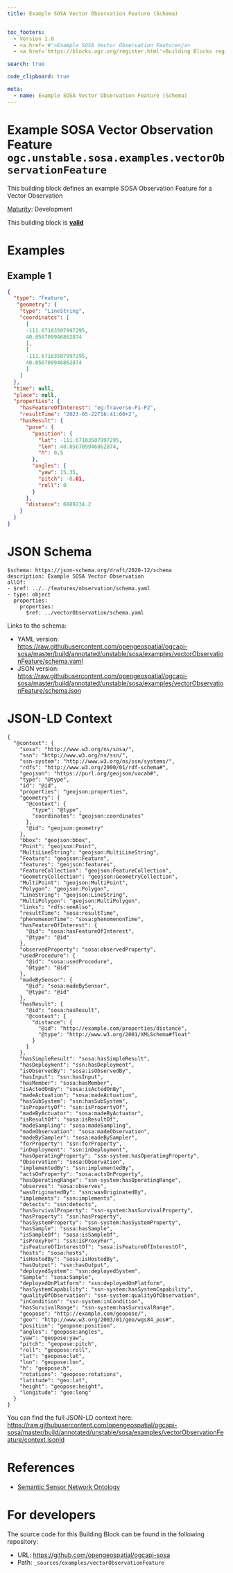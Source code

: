 ```yaml
---
title: Example SOSA Vector Observation Feature (Schema)


toc_footers:
  - Version 1.0
  - <a href='#'>Example SOSA Vector Observation Feature</a>
  - <a href='https://blocks.ogc.org/register.html'>Building Blocks register</a>

search: true

code_clipboard: true

meta:
  - name: Example SOSA Vector Observation Feature (Schema)
---
```



# Example SOSA Vector Observation Feature `ogc.unstable.sosa.examples.vectorObservationFeature`

This building block defines an example SOSA Observation Feature for a Vector Observation

[Maturity](https://github.com/cportele/ogcapi-building-blocks#building-block-maturity): Development

<aside class="success">
This building block is <strong><a href="https://github.com/opengeospatial/ogcapi-sosa/blob/master/build/tests/unstable/sosa/examples/vectorObservationFeature/" target="_blank">valid</a></strong>
</aside>

# Examples

## Example 1

```json
{
  "type": "Feature",
   "geometry": {
    "type": "LineString",
    "coordinates": [
      [
      -111.67183507997295,
      40.056709946862874
      ],
      [ 
      -111.67183507997295,
      40.056709946862874
      ]
    ]
  },
  "time": null,
  "place": null,
  "properties": {
    "hasFeatureOfInterest": "eg:Traverse-P1-P2",
    "resultTime": "2023-05-22T16:41:00+2",
    "hasResult": {
      "pose": {
        "position": {
          "lat": -111.67183507997295,
          "lon": 40.056709946862874,
          "h": 0.5
        },
        "angles": {
          "yaw": 15.35,
          "pitch": -0.01,
          "roll": 0
        }
      },
      "distance": 6889234.2
    }
  }
}

```


# JSON Schema

```yaml--schema
$schema: https://json-schema.org/draft/2020-12/schema
description: Example SOSA Vector Observation
allOf:
- $ref: ../../features/observation/schema.yaml
- type: object
  properties:
    properties:
      $ref: ../vectorObservation/schema.yaml

```

Links to the schema:

* YAML version: <a href="https://raw.githubusercontent.com/opengeospatial/ogcapi-sosa/master/build/annotated/unstable/sosa/examples/vectorObservationFeature/schema.yaml" target="_blank">https://raw.githubusercontent.com/opengeospatial/ogcapi-sosa/master/build/annotated/unstable/sosa/examples/vectorObservationFeature/schema.yaml</a>
* JSON version: <a href="https://raw.githubusercontent.com/opengeospatial/ogcapi-sosa/master/build/annotated/unstable/sosa/examples/vectorObservationFeature/schema.json" target="_blank">https://raw.githubusercontent.com/opengeospatial/ogcapi-sosa/master/build/annotated/unstable/sosa/examples/vectorObservationFeature/schema.json</a>


# JSON-LD Context

```json--ldContext
{
  "@context": {
    "sosa": "http://www.w3.org/ns/sosa/",
    "ssn": "http://www.w3.org/ns/ssn/",
    "ssn-system": "http://www.w3.org/ns/ssn/systems/",
    "rdfs": "http://www.w3.org/2000/01/rdf-schema#",
    "geojson": "https://purl.org/geojson/vocab#",
    "type": "@type",
    "id": "@id",
    "properties": "geojson:properties",
    "geometry": {
      "@context": {
        "type": "@type",
        "coordinates": "geojson:coordinates"
      },
      "@id": "geojson:geometry"
    },
    "bbox": "geojson:bbox",
    "Point": "geojson:Point",
    "MultiLineString": "geojson:MultiLineString",
    "Feature": "geojson:Feature",
    "features": "geojson:features",
    "FeatureCollection": "geojson:FeatureCollection",
    "GeometryCollection": "geojson:GeometryCollection",
    "MultiPoint": "geojson:MultiPoint",
    "Polygon": "geojson:Polygon",
    "LineString": "geojson:LineString",
    "MultiPolygon": "geojson:MultiPolygon",
    "links": "rdfs:seeAlso",
    "resultTime": "sosa:resultTime",
    "phenomenonTime": "sosa:phenomenonTime",
    "hasFeatureOfInterest": {
      "@id": "sosa:hasFeatureOfInterest",
      "@type": "@id"
    },
    "observedProperty": "sosa:observedProperty",
    "usedProcedure": {
      "@id": "sosa:usedProcedure",
      "@type": "@id"
    },
    "madeBySensor": {
      "@id": "sosa:madeBySensor",
      "@type": "@id"
    },
    "hasResult": {
      "@id": "sosa:hasResult",
      "@context": {
        "distance": {
          "@id": "http://example.com/properties/distance",
          "@type": "http://www.w3.org/2001/XMLSchema#float"
        }
      }
    },
    "hasSimpleResult": "sosa:hasSimpleResult",
    "hasDeployment": "ssn:hasDeployment",
    "isObservedBy": "sosa:isObservedBy",
    "hasInput": "ssn:hasInput",
    "hasMember": "sosa:hasMember",
    "isActedOnBy": "sosa:isActedOnBy",
    "madeActuation": "sosa:madeActuation",
    "hasSubSystem": "ssn:hasSubSystem",
    "isPropertyOf": "ssn:isPropertyOf",
    "madeByActuator": "sosa:madeByActuator",
    "isResultOf": "sosa:isResultOf",
    "madeSampling": "sosa:madeSampling",
    "madeObservation": "sosa:madeObservation",
    "madeBySampler": "sosa:madeBySampler",
    "forProperty": "ssn:forProperty",
    "inDeployment": "ssn:inDeployment",
    "hasOperatingProperty": "ssn-system:hasOperatingProperty",
    "Observation": "sosa:Observation",
    "implementedBy": "ssn:implementedBy",
    "actsOnProperty": "sosa:actsOnProperty",
    "hasOperatingRange": "ssn-system:hasOperatingRange",
    "observes": "sosa:observes",
    "wasOriginatedBy": "ssn:wasOriginatedBy",
    "implements": "ssn:implements",
    "detects": "ssn:detects",
    "hasSurvivalProperty": "ssn-system:hasSurvivalProperty",
    "hasProperty": "ssn:hasProperty",
    "hasSystemProperty": "ssn-system:hasSystemProperty",
    "hasSample": "sosa:hasSample",
    "isSampleOf": "sosa:isSampleOf",
    "isProxyFor": "ssn:isProxyFor",
    "isFeatureOfInterestOf": "sosa:isFeatureOfInterestOf",
    "hosts": "sosa:hosts",
    "isHostedBy": "sosa:isHostedBy",
    "hasOutput": "ssn:hasOutput",
    "deployedSystem": "ssn:deployedSystem",
    "Sample": "sosa:Sample",
    "deployedOnPlatform": "ssn:deployedOnPlatform",
    "hasSystemCapability": "ssn-system:hasSystemCapability",
    "qualityOfObservation": "ssn-system:qualityOfObservation",
    "inCondition": "ssn-system:inCondition",
    "hasSurvivalRange": "ssn-system:hasSurvivalRange",
    "geopose": "http://example.com/geopose/",
    "geo": "http://www.w3.org/2003/01/geo/wgs84_pos#",
    "position": "geopose:position",
    "angles": "geopose:angles",
    "yaw": "geopose:yaw",
    "pitch": "geopose:pitch",
    "roll": "geopose:roll",
    "lat": "geopose:lat",
    "lon": "geopose:lon",
    "h": "geopose:h",
    "rotations": "geopose:rotations",
    "latitude": "geo:lat",
    "height": "geopose:height",
    "longitude": "geo:long"
  }
}
```

You can find the full JSON-LD context here:
<a href="https://raw.githubusercontent.com/opengeospatial/ogcapi-sosa/master/build/annotated/unstable/sosa/examples/vectorObservationFeature/context.jsonld" target="_blank">https://raw.githubusercontent.com/opengeospatial/ogcapi-sosa/master/build/annotated/unstable/sosa/examples/vectorObservationFeature/context.jsonld</a>

# References

* [Semantic Sensor Network Ontology](https://www.w3.org/TR/vocab-ssn/)

# For developers

The source code for this Building Block can be found in the following repository:

* URL: <a href="https://github.com/opengeospatial/ogcapi-sosa" target="_blank">https://github.com/opengeospatial/ogcapi-sosa</a>
* Path: `_sources/examples/vectorObservationFeature`

